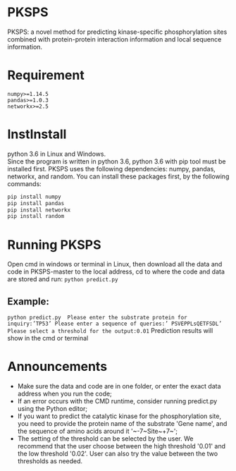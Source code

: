 # PKSPS
PKSPS: a novel method for predicting kinase-specific phosphorylation sites combined with protein-protein interaction information and local sequence information.
# Requirement
```
numpy>=1.14.5
pandas>=1.0.3
networkx>=2.5
```
# InstInstall 
python 3.6 in Linux and Windows.<br>
Since the program is written in python 3.6, python 3.6 with pip tool must be installed first. PKSPS uses the following dependencies: numpy, pandas, networkx, and random. You can install these packages first, by the following commands:<br>
```python
pip install numpy
pip install pandas
pip install networkx
pip install random
```
# Running PKSPS
Open cmd in windows or terminal in Linux, then download all the data and code in PKSPS-master to the local address, cd to where the code and data are stored and run:
`
python predict.py
`
## Example:
`
python predict.py 
Please enter the substrate protein for inquiry:’TP53’
Please enter a sequence of queries:’ PSVEPPLsQETFSDL’
Please select a threshold for the output:0.01
`
Prediction results will show in the cmd or terminal

# Announcements
* Make sure the data and code are in one folder, or enter the exact data address when you run the code;<br>
* If an error occurs with the CMD runtime, consider running predict.py using the Python editor;<br>
* If you want to predict the catalytic kinase for the phosphorylation site, you need to provide the protein name of the substrate 'Gene name', and the sequence of amino acids around it '~-7~Site~+7~';<br>
* The setting of the threshold can be selected by the user. We recommend that the user choose between the high threshold '0.01' and the low threshold '0.02'. User can also try the value between the two thresholds as needed.
